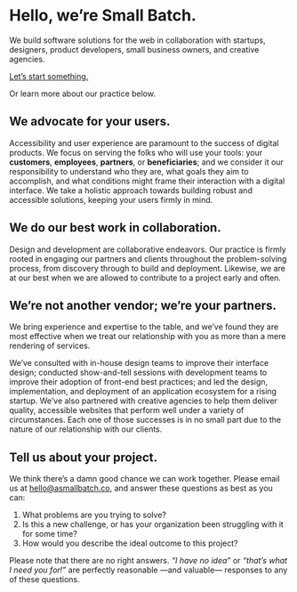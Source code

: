 # Hello, we’re Small Batch.

We build software solutions for the web in collaboration with startups, designers, product developers, small business owners, and creative agencies.

[Let’s start something.](#tell-us-about-your-project 'Tell us about your project.')

Or learn more about our practice below.

## We advocate for your users.
Accessibility and user experience are paramount to the success of digital products. We focus on serving the folks who will use your tools: your **customers**, **employees**, **partners**, or **beneficiaries**; and we consider it our responsibility to understand who they are, what goals they aim to accomplish, and what conditions might frame their interaction with a digital interface. We take a holistic approach towards building robust and accessible solutions, keeping your users firmly in mind.

## We do our best work in collaboration.
Design and development are collaborative endeavors. Our practice is firmly rooted in engaging our partners and clients throughout the problem-solving process, from discovery through to build and deployment. Likewise, we are at our best when we are allowed to contribute to a project early and often.

## We’re not another vendor; we’re your partners.
We bring experience and expertise to the table, and we’ve found they are most effective when we treat our relationship with you as more than a mere rendering of services.

We’ve consulted with in-house design teams to improve their interface design; conducted show-and-tell sessions with development teams to improve their adoption of front-end best practices; and led the design, implementation, and deployment of an application ecosystem for a rising startup. We’ve also partnered with creative agencies to help them deliver quality, accessible websites that perform well under a variety of circumstances. Each one of those successes is in no small part due to the nature of our relationship with our clients.

## Tell us about your project.
We think there’s a damn good chance we can work together. Please email us at [hello@asmallbatch.co](mailto:hello@asmallbatch.co?subject=Let’s%20build%20something%20together&body=1.%20What%20problems%20are%20you%20trying%20to%20solve?%0A%0A2.%20Is%20this%20a%20new%20challenge,%20or%20has%20your%20organization%20been%20struggling%20with%20it%20for%20some%20time?%0A%0A3.%20How%20would%20you%20describe%20the%20ideal%20outcome%20to%20this%20project?), and answer these questions as best as you can:

1. What problems are you trying to solve?
2. Is this a new challenge, or has your organization been struggling with it for some time?
3. How would you describe the ideal outcome to this project?

Please note that there are no right answers. _“I have no idea”_ or _“that’s what I need you for!”_ are perfectly reasonable —and valuable— responses to any of these questions.
